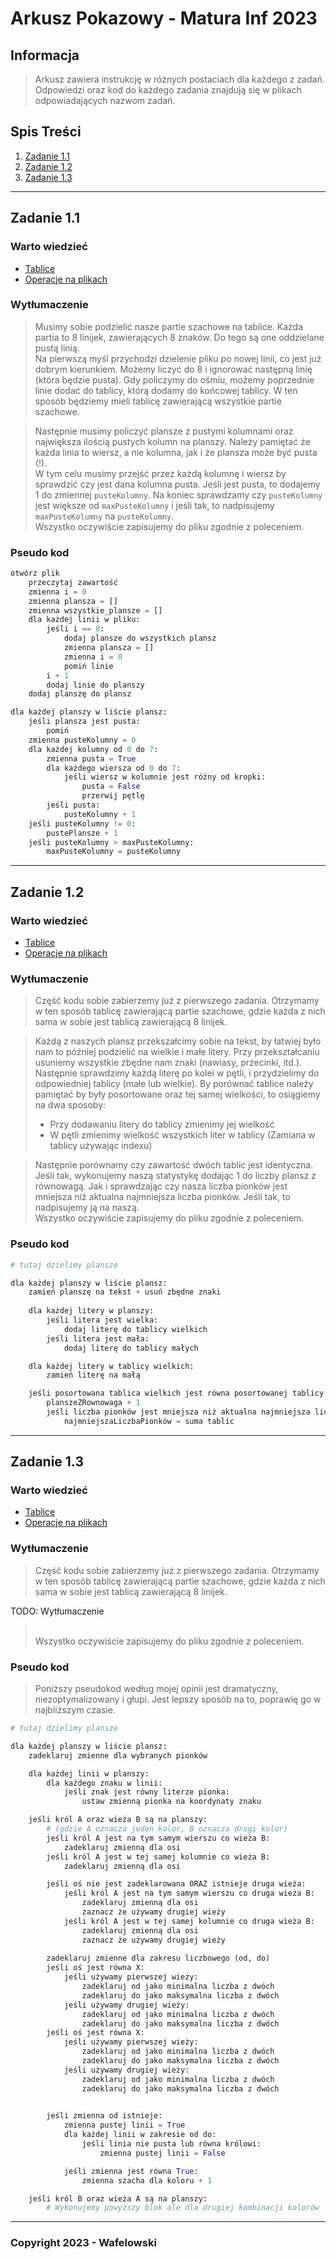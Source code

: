 # Arkusz Pokazowy - Matura Inf 2023

## Informacja
> Arkusz zawiera instrukcję w różnych postaciach dla każdego z zadań. Odpowiedzi oraz kod do każdego zadania znajdują się w plikach odpowiadających nazwom zadań.

## Spis Treści
1. [Zadanie 1.1](#zadanie-11)
2. [Zadanie 1.2](#zadanie-12)
3. [Zadanie 1.3](#zadanie-13)

---

## Zadanie 1.1

### Warto wiedzieć
- [Tablice](../../Jak%20dziala%20X/Tablice/)
- [Operacje na plikach](../../Jak%20dziala%20X/Operacje%20na%20plikach/)

### Wytłumaczenie
> Musimy sobie podzielić nasze partie szachowe na tablice. Każda partia to 8 linijek, zawierających 8 znaków. Do tego są one oddzielane pustą linią.
> <br>Na pierwszą myśl przychodzi dzielenie pliku po nowej linii, co jest już dobrym kierunkiem. Możemy liczyć do 8 i ignorować następną linię (która będzie pusta). Gdy policzymy do ośmiu, możemy poprzednie linie dodać do tablicy, którą dodamy do końcowej tablicy. W ten sposób będziemy mieli tablicę zawierającą wszystkie partie szachowe.

> Następnie musimy policzyć plansze z pustymi kolumnami oraz największa ilością pustych kolumn na planszy. Należy pamiętać że każda linia to wiersz, a nie kolumna, jak i że plansza może być pusta (!). 
> <br>W tym celu musimy przejść przez każdą kolumnę i wiersz by sprawdzić czy jest dana kolumna pusta. Jeśli jest pusta, to dodajemy 1 do zmiennej `pusteKolumny`. Na koniec sprawdzamy czy `pusteKolumny` jest większe od `maxPusteKolumny` i jeśli tak, to nadpisujemy `maxPusteKolumny` na `pusteKolumny`.
> <br>Wszystko oczywiście zapisujemy do pliku zgodnie z poleceniem.

### Pseudo kod
```py
otwórz plik
    przeczytaj zawartość
    zmienna i = 0
    zmienna plansza = []
    zmienna wszystkie_plansze = []
    dla każdej linii w pliku:
        jeśli i == 8:
            dodaj plansze do wszystkich plansz
            zmienna plansza = []
            zmienna i = 0
            pomiń linie
        i + 1
        dodaj linie do planszy
    dodaj planszę do plansz

dla każdej planszy w liście plansz:
    jeśli plansza jest pusta:
        pomiń
    zmienna pusteKolumny = 0
    dla każdej kolumny od 0 do 7:
        zmienna pusta = True
        dla każdego wiersza od 0 do 7:
            jeśli wiersz w kolumnie jest różny od kropki:
                pusta = False
                przerwij pętlę
        jeśli pusta:
            pusteKolumny + 1
    jeśli pusteKolumny != 0:
        pustePlansze + 1
    jeśli pusteKolumny > maxPusteKolumny:
        maxPusteKolumny = pusteKolumny
```

---

## Zadanie 1.2

### Warto wiedzieć
- [Tablice](../../Jak%20dziala%20X/Tablice/)
- [Operacje na plikach](../../Jak%20dziala%20X/Operacje%20na%20plikach/)

### Wytłumaczenie
> Część kodu sobie zabierzemy już z pierwszego zadania. Otrzymamy w ten sposób tablicę zawierającą partie szachowe, gdzie każda z nich sama w sobie jest tablicą zawierającą 8 linijek.

> Każdą z naszych plansz przekszałcimy sobie na tekst, by łatwiej było nam to później podzielić na wielkie i małe litery. Przy przekształcaniu usuniemy wszystkie zbędne nam znaki (nawiasy, przecinki, itd.). Następnie sprawdzimy każdą literę po kolei w pętli, i przydzielimy do odpowiedniej tablicy (małe lub wielkie). By porównać tablice należy pamiętać by były posortowane oraz tej samej wielkości, to osiągiemy na dwa sposoby:
>  - Przy dodawaniu litery do tablicy zmienimy jej wielkość
>  - W pętli zmienimy wielkość wszystkich liter w tablicy (Zamiana w tablicy używając indexu)

>  Następnie porównamy czy zawartość dwóch tablic jest identyczna. Jeśli tak, wykonujemy naszą statystykę dodając 1 do liczby plansz z równowagą. Jak i sprawdzając czy nasza liczba pionków jest mniejsza niż aktualna najmniejsza liczba pionków. Jeśli tak, to nadpisujemy ją na naszą.
> <br>Wszystko oczywiście zapisujemy do pliku zgodnie z poleceniem.

### Pseudo kod

```py
# tutaj dzielimy plansze

dla każdej planszy w liście plansz:
    zamień planszę na tekst + usuń zbędne znaki
    
    dla każdej litery w planszy:
        jeśli litera jest wielka:
            dodaj literę do tablicy wielkich
        jeśli litera jest mała:
            dodaj literę do tablicy małych

    dla każdej litery w tablicy wielkich:
        zamień literę na małą

    jeśli posortowana tablica wielkich jest równa posortowanej tablicy małych:
        planszeZRownowaga + 1
        jeśli liczba pionków jest mniejsza niż aktualna najmniejsza liczba pionków:
            najmniejszaLiczbaPionków = suma tablic
```

---

## Zadanie 1.3

### Warto wiedzieć
- [Tablice](../../Jak%20dziala%20X/Tablice/)
- [Operacje na plikach](../../Jak%20dziala%20X/Operacje%20na%20plikach/)

### Wytłumaczenie
> Część kodu sobie zabierzemy już z pierwszego zadania. Otrzymamy w ten sposób tablicę zawierającą partie szachowe, gdzie każda z nich sama w sobie jest tablicą zawierającą 8 linijek.

TODO: Wytłumaczenie
>  <br>Wszystko oczywiście zapisujemy do pliku zgodnie z poleceniem.

### Pseudo kod
> Poniższy pseudokod według mojej opinii jest dramatyczny, niezoptymalizowany i głupi. Jest lepszy sposób na to, poprawię go w najbliższym czasie.

```py
# tutaj dzielimy plansze

dla każdej planszy w liście plansz:
    zadeklaruj zmienne dla wybranych pionków

    dla każdej linii w planszy:
        dla każdego znaku w linii:
            jeśli znak jest równy literze pionka:
                ustaw zmienną pionka na koordynaty znaku

    jeśli król A oraz wieża B są na planszy:
        # (gdzie A oznacza jeden kolor, B oznacza drugi kolor)
        jeśli król A jest na tym samym wierszu co wieża B:
            zadeklaruj zmienną dla osi
        jeśli król A jest w tej samej kolumnie co wieża B:
            zadeklaruj zmienną dla osi

        jeśli oś nie jest zadeklarowana ORAZ istnieje druga wieża:
            jeśli król A jest na tym samym wierszu co druga wieża B:
                zadeklaruj zmienną dla osi
                zaznacz że używamy drugiej wieży
            jeśli król A jest w tej samej kolumnie co druga wieża B:
                zadeklaruj zmienną dla osi
                zaznacz że używamy drugiej wieży
        
        zadeklaruj zmienne dla zakresu liczbowego (od, do)
        jeśli oś jest równa X:
            jeśli używamy pierwszej wieży:
                zadeklaruj od jako minimalna liczba z dwóch
                zadeklaruj do jako maksymalna liczba z dwóch
            jeśli używamy drugiej wieży:
                zadeklaruj od jako minimalna liczba z dwóch
                zadeklaruj do jako maksymalna liczba z dwóch
        jeśli oś jest równa X:
            jeśli używamy pierwszej wieży:
                zadeklaruj od jako minimalna liczba z dwóch
                zadeklaruj do jako maksymalna liczba z dwóch
            jeśli używamy drugiej wieży:
                zadeklaruj od jako minimalna liczba z dwóch
                zadeklaruj do jako maksymalna liczba z dwóch

        
        jeśli zmienna od istnieje:
            zmienna pustej linii = True
            dla każdej linii w zakresie od do:
                jeśli linia nie pusta lub równa królowi:
                    zmienna pustej linii = False

            jeśli zmienna jest równa True:
                zmienna szacha dla koloru + 1

    jeśli król B oraz wieża A są na planszy:
        # Wykonujemy powyższy blok ale dla drugiej kombinacji kolorów
```

---

### Copyright 2023 - Wafelowski